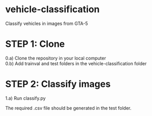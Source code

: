 # vehicle-classification
Classify vehicles in images from GTA-5
# STEP 1: Clone
0.a) Clone the repository in your local computer<br />
0.b) Add trainval and test folders in the vehicle-classification folder<br />
# STEP 2: Classify images
1.a) Run classify.py 

The required .csv file should be generated in the test folder.<br />

